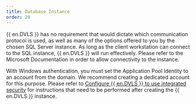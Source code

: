 ```yaml
---
title: Database Instance
order: 20
---
```

{{ en.DVLS }} has no requirement that would dictate which communication protocol is used, as well as many of the options offered to you by the chosen SQL Server instance. As long as the client workstation can connect to the SQL instance, {{ en.DVLS }} will run effectively. Please refer to the Microsoft Documentation in order to allow connectivity to the instance.  

With Windows authentication, you must set the Application Pool identity to an account from the domain. We recommend creating a dedicated account for this purpose. Please refer to [Configure {{ en.DVLS }} to use integrated security](/kb/devolutions-server/how-to-articles/configure-server-use-integrated-security/) for instructions that need to be performed after creating the {{ en.DVLS }} instance. 

